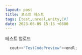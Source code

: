 ```yaml
---
layout: post
title: 포스트 테스트
tags: [test,unreal,unity,C#]
date: 2023-06-09 15:13 +0800
---
```


테스트 업로드

```c++
  cout<<"TestCodePreview"<<endl;
```
